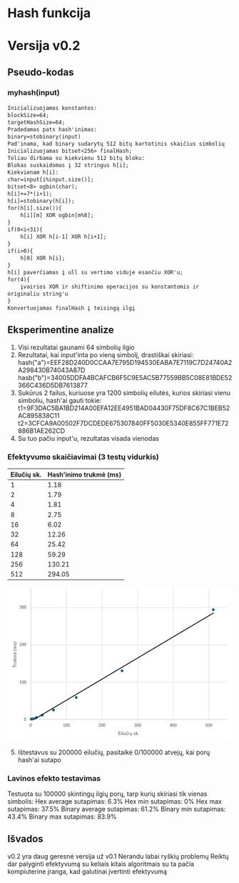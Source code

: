 # Hash funkcija

# Versija v0.2
## Pseudo-kodas

### myhash(input)

```
Inicializuojamos konstantos:
blockSize=64;
targetHashSize=64;
Pradedamas pats hash'inimas:
binary=stobinary(input)
Pad'inama, kad binary sudarytų 512 bitų kartotinis skaičius simbolių
Inicializuojamas bitset<256> finalHash;
Toliau dirbama su kiekvienu 512 bitų bloku:
Blokas suskaidomas į 32 stringus h[i];
Kiekvienam h[i]:
char=input[i%input.size()];
bitset<8> ogbin(char);
h[i]+=7*(i+1);
h[i]=stobinary(h[i]);
for(h[i].size()){
    h[i][m] XOR ogbin[m%8];
}
if(0<i<31){
    h[i] XOR h[i-1] XOR h[i+1];
}
if(i>0){
    h[0] XOR h[i];
}
h[i] paverčiamas į ull su vertimo viduje esančiu XOR'u;
for(4){
    įvairios XOR ir shiftinimo operacijos su konstantomis ir originaliu string'u
}
Konvertuojamas finalHash į teisingą ilgį
```

## Eksperimentine analize

1. Visi rezultatai gaunami 64 simbolių ilgio
2. Rezultatai, kai input'inta po vieną simbolį, drastiškai skiriasi:
hash("a")=EEF28D240D0CCAA7E795D194530EABA7E7119C7D24740A2A298430B74043A87D
hasb("b")=34005DDFA4BCAFCB6F5C9E5AC5B77559BB5C08E81BDE52366C436D5DB7613877
3. Sukūrus 2 failus, kuriuose yra 1200 simbolių eilutės, kurios skiriasi vienu simboliu, hash'ai gauti tokie:
t1=9F3DAC5BA1BD214A00EFA12EE4951BAD04430F75DF8C67C1BEB52AC895838C11
t2=3CFCA9A00502F7DCDEDE675307840FF5030E5340E855FF771E72886B1AE262CD
4. Su tuo pačiu input'u, rezultatas visada vienodas

### Efektyvumo skaičiavimai (3 testų vidurkis)
| Eilučių sk. | Hash'inimo trukmė (ms) |
| :--- | ---- |
| 1 | 1.18 |
| 2 | 1.79 |
| 4 | 1.81 |
| 8 | 2.75 |
| 16 | 6.02 |
| 32 | 12.26 |
| 64 | 25.42 |
| 128 | 59.29 |
| 256 | 130.21 |
| 512 | 294.05 |
![alt text](image.png)

5. Ištestavus su 200000 eilučių, pasitaikė 0/100000 atvejų, kai porų hash'ai sutapo

### Lavinos efekto testavimas
Testuota su 100000 skintingų ilgių porų, tarp kurių skiriasi tik vienas simbolis:
Hex average sutapimas: 6.3%
Hex min sutapimas: 0%
Hex max sutapimas: 37.5%
Binary average sutapimas: 61.2%
Binary min sutapimas: 43.4%
Binary max sutapimas: 83.9%

## Išvados
v0.2 yra daug geresnė versija už v0.1
Nerandu labai ryškių problemų
Reiktų dar palyginti efektyvumą su keliais kitais algoritmais su ta pačia kompiuterine įranga, kad galutinai įvertinti efektyvumą
